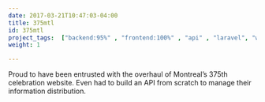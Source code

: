 ```yaml
---
date: 2017-03-21T10:47:03-04:00
title: 375mtl
id: 375mtl
project_tags:  ["backend:95%" , "frontend:100%" , "api" , "laravel", "wordpress", "mtl"]
weight: 1

---
```


Proud to have been entrusted with the overhaul of Montreal’s 375th celebration website. Even had to build an API from scratch to manage their information distribution.
